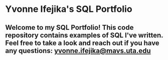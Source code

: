 # Yvonne Ifejika's SQL Portfolio
## Welcome to my SQL Portfolio! This code repository contains examples of SQL I've written. Feel free to take a look and reach out if you have any questions: yvonne.ifejika@mavs.uta.edu
